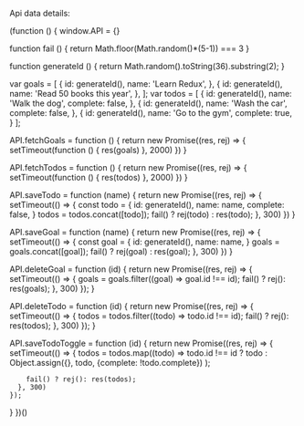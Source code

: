 Api data details:

(function () {
window.API = {}

function fail () {
return Math.floor(Math.random()\*(5-1)) === 3
}

function generateId () {
return Math.random().toString(36).substring(2);
}

var goals = [
{
id: generateId(),
name: 'Learn Redux',
},
{
id: generateId(),
name: 'Read 50 books this year',
},
];
var todos = [
{
id: generateId(),
name: 'Walk the dog',
complete: false,
},
{
id: generateId(),
name: 'Wash the car',
complete: false,
},
{
id: generateId(),
name: 'Go to the gym',
complete: true,
}
];

API.fetchGoals = function () {
return new Promise((res, rej) => {
setTimeout(function () {
res(goals)
}, 2000)
})
}

API.fetchTodos = function () {
return new Promise((res, rej) => {
setTimeout(function () {
res(todos)
}, 2000)
})
}

API.saveTodo = function (name) {
return new Promise((res, rej) => {
setTimeout(() => {
const todo = {
id: generateId(),
name: name,
complete: false,
}
todos = todos.concat([todo]);
fail() ? rej(todo) : res(todo);
}, 300)
})
}

API.saveGoal = function (name) {
return new Promise((res, rej) => {
setTimeout(() => {
const goal = {
id: generateId(),
name: name,
}
goals = goals.concat([goal]);
fail() ? rej(goal) : res(goal);
}, 300)
})
}

API.deleteGoal = function (id) {
return new Promise((res, rej) => {
setTimeout(() => {
goals = goals.filter((goal) => goal.id !== id);
fail() ? rej(): res(goals);
}, 300)
});
}

API.deleteTodo = function (id) {
return new Promise((res, rej) => {
setTimeout(() => {
todos = todos.filter((todo) => todo.id !== id);
fail() ? rej(): res(todos);
}, 300)
});
}

API.saveTodoToggle = function (id) {
return new Promise((res, rej) => {
setTimeout(() => {
todos = todos.map((todo) => todo.id !== id ? todo :
Object.assign({}, todo, {complete: !todo.complete})
);

        fail() ? rej(): res(todos);
      }, 300)
    });

}
})()
